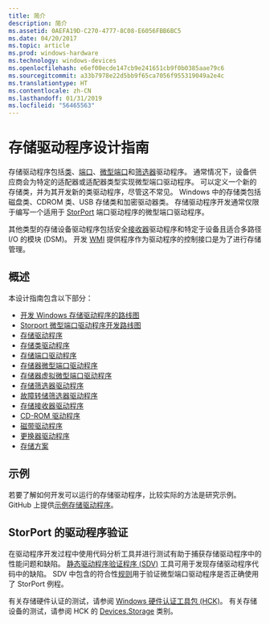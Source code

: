 ```yaml
---
title: 简介
description: 简介
ms.assetid: 0AEFA19D-C270-4777-8C08-E6056FBB6BC5
ms.date: 04/20/2017
ms.topic: article
ms.prod: windows-hardware
ms.technology: windows-devices
ms.openlocfilehash: e6ef00ecde147cb9e241651cb9f0b0385aae79c6
ms.sourcegitcommit: a33b7978e22d5bb9f65ca7056f955319049a2e4c
ms.translationtype: HT
ms.contentlocale: zh-CN
ms.lasthandoff: 01/31/2019
ms.locfileid: "56465563"
---
```

# <a name="storage-driver-design-guide"></a>存储驱动程序设计指南


存储驱动程序包括[类](storage-class-drivers.md)、[端口](storage-port-drivers.md)、[微型端口](storage-miniport-drivers.md)和[筛选器](storage-filter-drivers.md)驱动程序。 通常情况下，设备供应商会为特定的适配器或适配器类型实现微型端口驱动程序。 可以定义一个新的存储类，并为其开发新的类驱动程序，尽管这不常见。 Windows 中的存储类包括磁盘类、CDROM 类、USB 存储类和加密驱动器类。 存储驱动程序开发通常仅限于编写一个适用于 [StorPort](storport-driver.md) 端口驱动程序的微型端口驱动程序。

其他类型的存储设备驱动程序包括安全[接收器](storage-silo-drivers.md)驱动程序和特定于设备且适合多路径 I/O 的模块 (DSM)。 开发 [WMI](https://msdn.microsoft.com/library/windows/hardware/ff567016) 提供程序作为驱动程序的控制接口是为了进行存储管理。

## <a name="span-idstoragedriverwdkresourcesspanspan-idstoragedriverwdkresourcesspanspan-idstoragedriverwdkresourcesspanoverview"></a><span id="Storage_Driver_WDK_Resources"></span><span id="storage_driver_wdk_resources"></span><span id="STORAGE_DRIVER_WDK_RESOURCES"></span>概述
本设计指南包含以下部分：
* [开发 Windows 存储驱动程序的路线图](roadmap-for-developing-storage-drivers.md)  
* [Storport 微型端口驱动程序开发路线图](roadmap-for-developing-storport-miniport-drivers.md)  
* [存储驱动程序](storage-drivers.md)  
* [存储类驱动程序](storage-class-drivers.md)  
* [存储端口驱动程序](storage-port-drivers.md)  
* [存储器微型端口驱动程序](storage-miniport-drivers.md)  
* [存储器虚拟微型端口驱动程序](storage-virtual-miniport-drivers.md)  
* [存储筛选器驱动程序](storage-filter-drivers.md)  
* [故障转储筛选器驱动程序](crash-dump-filter-drivers.md)  
* [存储接收器驱动程序](storage-silo-drivers.md)  
* [CD-ROM 驱动程序](cd-rom-drivers.md)  
* [磁带驱动程序](tape-drivers.md)  
* [更换器驱动程序](changer-drivers.md)  
* [存储方案](storage-scenarios.md)  

## <a name="samples"></a>示例
若要了解如何开发可以运行的存储驱动程序，比较实际的方法是研究示例。 GitHub 上提供[示例存储驱动程序](https://github.com/Microsoft/Windows-driver-samples)。

## <a name="span-iddriververificationforstorportspanspan-iddriververificationforstorportspanspan-iddriververificationforstorportspandriver-verification-for-storport"></a><span id="Driver_Verification_for_StorPort"></span><span id="driver_verification_for_storport"></span><span id="DRIVER_VERIFICATION_FOR_STORPORT"></span>StorPort 的驱动程序验证


在驱动程序开发过程中使用代码分析工具并进行测试有助于捕获存储驱动程序中的性能问题和缺陷。 [静态驱动程序验证程序 (SDV)](https://msdn.microsoft.com/library/windows/hardware/ff552808) 工具可用于发现存储驱动程序代码中的缺陷。 SDV 中包含的符合性[规则](https://msdn.microsoft.com/library/windows/hardware/hh454238)用于验证微型端口驱动程序是否正确使用了 StorPort 例程。

有关存储硬件认证的测试，请参阅 [Windows 硬件认证工具包 (HCK)](https://go.microsoft.com/fwlink/p/?LinkId=733613)。 有关存储设备的测试，请参阅 HCK 的 [Devices.Storage](https://msdn.microsoft.com/library/windows/hardware/jj125097) 类别。

 

 




